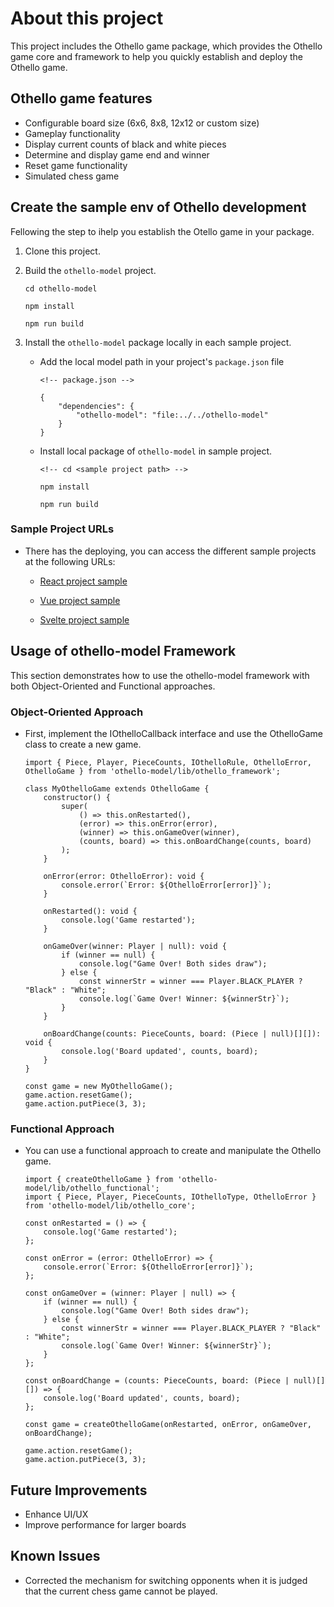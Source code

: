 # About this project

This project includes the Othello game package, which provides the Othello game core and framework to help you quickly establish and deploy the Othello game.

## Othello game features

- Configurable board size (6x6, 8x8, 12x12 or custom size)
- Gameplay functionality
- Display current counts of black and white pieces
- Determine and display game end and winner
- Reset game functionality
- Simulated chess game


## Create the sample env of Othello development

Fellowing the step to ihelp you establish the Otello game in your package.

1. Clone this project.

2. Build the `othello-model` project.

    ```shell=
    cd othello-model

    npm install

    npm run build
    ```

3. Install the `othello-model` package locally in each sample project.

    * Add the local model path in your project's `package.json` file

        ```json=
        <!-- package.json -->

        {
            "dependencies": {
                "othello-model": "file:../../othello-model"
            }
        }
        ```
    
    * Install local package of `othello-model` in sample project.

        ```shell=
        <!-- cd <sample project path> -->

        npm install

        npm run build
        ```

### Sample Project URLs

* There has the deploying, you can access the different sample projects at the following URLs:

    * [React project sample](https://kyle861550.github.io/othello-react/type/react)

    * [Vue project sample](https://kyle861550.github.io/othello-react/type/vue)

    * [Svelte project sample](https://kyle861550.github.io/othello-react/type/svelte)


## Usage of othello-model Framework

This section demonstrates how to use the othello-model framework with both Object-Oriented and Functional approaches.

### Object-Oriented Approach

* First, implement the IOthelloCallback interface and use the OthelloGame class to create a new game.

    ```typescript=
    import { Piece, Player, PieceCounts, IOthelloRule, OthelloError, OthelloGame } from 'othello-model/lib/othello_framework';

    class MyOthelloGame extends OthelloGame {
        constructor() {
            super(
                () => this.onRestarted(),
                (error) => this.onError(error),
                (winner) => this.onGameOver(winner),
                (counts, board) => this.onBoardChange(counts, board)
            );
        }

        onError(error: OthelloError): void {
            console.error(`Error: ${OthelloError[error]}`);
        }

        onRestarted(): void {
            console.log('Game restarted');
        }

        onGameOver(winner: Player | null): void {
            if (winner == null) {
                console.log("Game Over! Both sides draw");
            } else {
                const winnerStr = winner === Player.BLACK_PLAYER ? "Black" : "White";
                console.log(`Game Over! Winner: ${winnerStr}`);
            }
        }

        onBoardChange(counts: PieceCounts, board: (Piece | null)[][]): void {
            console.log('Board updated', counts, board);
        }
    }

    const game = new MyOthelloGame();
    game.action.resetGame();
    game.action.putPiece(3, 3);
    ```

### Functional Approach

* You can use a functional approach to create and manipulate the Othello game.

    ```typescript=
    import { createOthelloGame } from 'othello-model/lib/othello_functional';
    import { Piece, Player, PieceCounts, IOthelloType, OthelloError } from 'othello-model/lib/othello_core';

    const onRestarted = () => {
        console.log('Game restarted');
    };

    const onError = (error: OthelloError) => {
        console.error(`Error: ${OthelloError[error]}`);
    };

    const onGameOver = (winner: Player | null) => {
        if (winner == null) {
            console.log("Game Over! Both sides draw");
        } else {
            const winnerStr = winner === Player.BLACK_PLAYER ? "Black" : "White";
            console.log(`Game Over! Winner: ${winnerStr}`);
        }
    };

    const onBoardChange = (counts: PieceCounts, board: (Piece | null)[][]) => {
        console.log('Board updated', counts, board);
    };

    const game = createOthelloGame(onRestarted, onError, onGameOver, onBoardChange);

    game.action.resetGame();
    game.action.putPiece(3, 3);
    ```

## Future Improvements

- Enhance UI/UX
- Improve performance for larger boards

## Known Issues

- Corrected the mechanism for switching opponents when it is judged that the current chess game cannot be played.